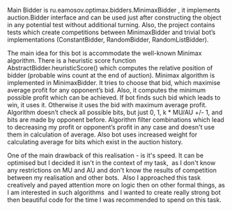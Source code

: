 Main Bidder is ru.eamosov.optimax.bidders.MinimaxBidder , it implements auction.Bidder interface and can be used
just after constructing the object in any potential test without additional turning. Also, the project contains
tests which create competitions between MinimaxBidder and trivial bot’s implementations (ConstantBidder, RandomBidder, RandomListBidder).

The main idea for this bot is accommodate the well-known Minimax algorithm. There is a heuristic score function AbstractBidder.heuristicScore()
which computes the relative position of bidder (probable wins count at the end of auction). Minimax algorithm is implemented in MinimaxBidder.
It tries to choose that bid, which maximise average profit for any opponent’s bid. Also, it computes the minimum possible profit which can be achieved.
If bot finds such bid which leads to win, it uses it. Otherwise it uses the bid with maximum average profit. Algorithm doesn’t check all possible bits,
but just 0, 1, k * MU/AU +/- 1, and bits are made by opponent before. Algorithm filter combinations which lead to decreasing
my profit or opponent’s profit in any case and doesn't use them in calculation of average. Also bot uses increased weight
for calculating average for bits which exist in the auction history.

One of the main drawback of this realisation - is it's speed. It can be optimised but I decided it isn't in the context of my task, 
as I don't know any restrictions on MU and AU and don't know the results of competition between my realisation and other bots. 
Also I approached this task creatively and payed attention more on logic then on other formal things,
as I am interested in such algorithms  and I wanted to create really strong bot then beautiful code for the time I was recommended to spend on this task.
